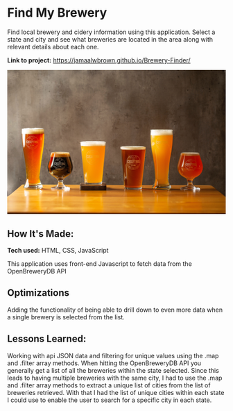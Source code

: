 # Find My Brewery 
Find local brewery and cidery information using this application. Select a state and city and see what breweries are located in the area along with relevant details about each one. 

**Link to project:** https://jamaalwbrown.github.io/Brewery-Finder/

![alt tag](img/Beer-for-Readme.jpg)

## How It's Made:

**Tech used:** HTML, CSS, JavaScript

This application uses front-end Javascript to fetch data from the OpenBreweryDB API

## Optimizations

Adding the functionality of being able to drill down to even more data when a single brewery is selected from the list. 

## Lessons Learned:

Working with api JSON data and filtering for unique values using the .map and .filter array methods. When hitting the OpenBreweryDB API you generally get a list of all
the breweries within the state selected. Since this leads to having multiple breweries with the same city, I had to use the .map and .filter array methods to extract a unique
list of cities from the list of breweries retrieved. With that I had the list of unique cities within each state I could use to enable the user to search for a specific city in each state. 
